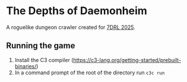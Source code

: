 # The Depths of Daemonheim

A roguelike dungeon crawler created for [7DRL 2025](https://itch.io/jam/7drl-challenge-2025).

## Running the game

1. Install the C3 compiler (https://c3-lang.org/getting-started/prebuilt-binaries/)
2. In a command prompt of the root of the directory run `c3c run`